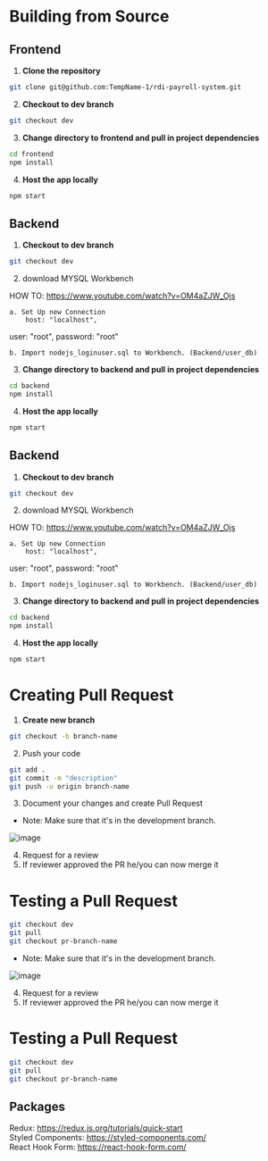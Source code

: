 # Building from Source

## Frontend

1. **Clone the repository**

```bash
git clone git@github.com:TempName-1/rdi-payroll-system.git
```

2. **Checkout to dev branch**

```bash
git checkout dev
```

3. **Change directory to frontend and pull in project dependencies**

```bash
cd frontend
npm install
```

4. **Host the app locally**

```bash
npm start
```

## Backend

1. **Checkout to dev branch**

```bash
git checkout dev
```

2. download MYSQL Workbench

HOW TO: https://www.youtube.com/watch?v=OM4aZJW_Ojs

    a. Set Up new Connection
    	host: "localhost",

user: "root",
password: "root"

    b. Import nodejs_loginuser.sql to Workbench. (Backend/user_db)

3. **Change directory to backend and pull in project dependencies**

```bash
cd backend
npm install
```

4. **Host the app locally**

```bash
npm start
```

## Backend

1. **Checkout to dev branch**

```bash
git checkout dev
```

2. download MYSQL Workbench

HOW TO: https://www.youtube.com/watch?v=OM4aZJW_Ojs

    a. Set Up new Connection
    	host: "localhost",

user: "root",
password: "root"

    b. Import nodejs_loginuser.sql to Workbench. (Backend/user_db)

3. **Change directory to backend and pull in project dependencies**

```bash
cd backend
npm install
```

4. **Host the app locally**

```bash
npm start
```

# Creating Pull Request

1. **Create new branch**

```bash
git checkout -b branch-name
```

2. Push your code

```bash
git add .
git commit -m "description"
git push -u origin branch-name
```

3. Document your changes and create Pull Request

- Note: Make sure that it's in the development branch.

![image](https://user-images.githubusercontent.com/58845052/136660462-0c46db45-9022-48f4-ba36-c9427e0680d3.png)

4. Request for a review
5. If reviewer approved the PR he/you can now merge it

# Testing a Pull Request

```bash
git checkout dev
git pull
git checkout pr-branch-name
```

- Note: Make sure that it's in the development branch.

![image](https://user-images.githubusercontent.com/58845052/136660462-0c46db45-9022-48f4-ba36-c9427e0680d3.png)

4. Request for a review
5. If reviewer approved the PR he/you can now merge it

# Testing a Pull Request

```bash
git checkout dev
git pull
git checkout pr-branch-name
```

## Packages

Redux: https://redux.js.org/tutorials/quick-start
<br/>
Styled Components: https://styled-components.com/
<br/>
React Hook Form: https://react-hook-form.com/

